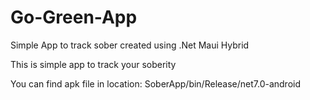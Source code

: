 # Go-Green-App
Simple App to track sober created using .Net Maui Hybrid

This is simple app to track your soberity

You can find apk file in location: SoberApp/bin/Release/net7.0-android
